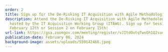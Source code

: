 ```yaml
---
order: 2
title: Sign up for the De-Risking IT Acquisition with Agile Methodologies Event!
description: Attend the De-Risking IT Acquisition with Agile Methodologies Event
  hosted by the IT Acquisition Working Group (ITAWG). Sign up for Session 1 on
  February 12th or Session 2 on February 15th!
url-link: https://gsa.zoomgov.com/meeting/register/vJItdOutqTwsGh1Q2suoEHC542kJqX02Kpg#/registration
publication-date: February 06, 2024
background-image: assets/uploads/559142466.jpeg
---
```

